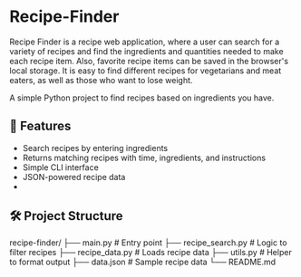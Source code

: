 # Recipe-Finder
Recipe Finder is a recipe web application, where a user can search for a variety of recipes and find the ingredients and quantities needed to make each recipe item. Also, favorite recipe items can be saved in the browser's local storage. It is easy to find different recipes for vegetarians and meat eaters, as well as those who want to lose weight.

A simple Python project to find recipes based on ingredients you have.

## 📌 Features

- Search recipes by entering ingredients
- Returns matching recipes with time, ingredients, and instructions
- Simple CLI interface
- JSON-powered recipe data
- 
## 🛠️ Project Structure

recipe-finder/
├── main.py # Entry point
├── recipe_search.py # Logic to filter recipes
├── recipe_data.py # Loads recipe data
├── utils.py # Helper to format output
├── data.json # Sample recipe data
└── README.md

